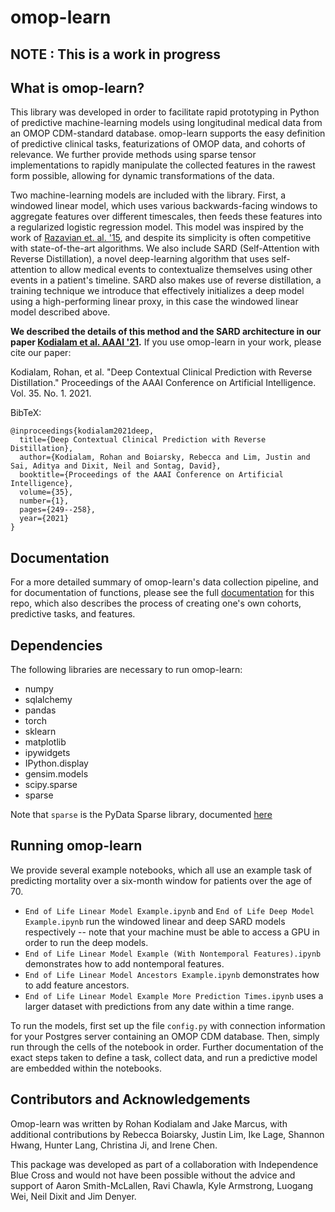 # omop-learn
## NOTE : This is a work in progress
## What is omop-learn?

This library was developed in order to facilitate rapid prototyping in Python of predictive machine-learning models using longitudinal medical data from an OMOP CDM-standard database. omop-learn supports the easy definition of predictive clinical tasks, featurizations of OMOP data, and cohorts of relevance. We further provide methods using sparse tensor implementations to rapidly manipulate the collected features in the rawest form possible, allowing for dynamic transformations of the data.

Two machine-learning models are included with the library. First, a windowed linear model, which uses various backwards-facing windows to aggregate features over different timescales, then feeds these features into a regularized logistic regression model. This model was inspired by the work of [Razavian et. al. '15](https://people.csail.mit.edu/dsontag/papers/RazavianEtAl_BigData15.pdf), and despite its simplicity is often competitive with state-of-the-art algorithms. We also include SARD (Self-Attention with Reverse Distillation), a novel deep-learning algorithm that uses self-attention to allow medical events to contextualize themselves using other events in a patient's timeline. SARD also makes use of reverse distillation, a training technique we introduce that effectively initializes a deep model using a high-performing linear proxy, in this case the windowed linear model described above. 

**We described the details of this method and the SARD architecture in our paper [Kodialam et al. AAAI '21](https://arxiv.org/abs/2007.05611).** If you use omop-learn in your work, please cite our paper:

Kodialam, Rohan, et al. "Deep Contextual Clinical Prediction with Reverse Distillation." Proceedings of the AAAI Conference on Artificial Intelligence. Vol. 35. No. 1. 2021.

BibTeX:

    @inproceedings{kodialam2021deep,
      title={Deep Contextual Clinical Prediction with Reverse Distillation},
      author={Kodialam, Rohan and Boiarsky, Rebecca and Lim, Justin and Sai, Aditya and Dixit, Neil and Sontag, David},
      booktitle={Proceedings of the AAAI Conference on Artificial Intelligence},
      volume={35},
      number={1},
      pages={249--258},
      year={2021}
    }

## Documentation

For a more detailed summary of omop-learn's data collection pipeline, and for documentation of functions, please see the full [documentation](https://clinicalml.github.io/omop-learn/) for this repo, which also describes the process of creating one's own cohorts, predictive tasks, and features. 

## Dependencies

The following libraries are necessary to run omop-learn:

- numpy
- sqlalchemy
- pandas
- torch
- sklearn
- matplotlib
- ipywidgets
- IPython.display
- gensim.models
- scipy.sparse
- sparse 

Note that `sparse` is the PyData Sparse library, documented [here](https://sparse.pydata.org/en/stable/install.html)

## Running omop-learn

We provide several example notebooks, which all use an example task of predicting mortality over a six-month window for patients over the age of 70. 
* `End of Life Linear Model Example.ipynb` and `End of Life Deep Model Example.ipynb` run the windowed linear and deep SARD models respectively -- note that your machine must be able to access a GPU in order to run the deep models. 
* `End of Life Linear Model Example (With Nontemporal Features).ipynb` demonstrates how to add nontemporal features. 
* `End of Life Linear Model Ancestors Example.ipynb` demonstrates how to add feature ancestors. 
* `End of Life Linear Model Example More Prediction Times.ipynb` uses a larger dataset with predictions from any date within a time range.

To run the models, first set up the file `config.py` with connection information for your Postgres server containing an OMOP CDM database. Then, simply run through the cells of the notebook in order. Further documentation of the exact steps taken to define a task, collect data, and run a predictive model are embedded within the notebooks. 


## Contributors and Acknowledgements

Omop-learn was written by Rohan Kodialam and Jake Marcus, with additional contributions by Rebecca Boiarsky, Justin Lim, Ike Lage, Shannon Hwang, Hunter Lang, Christina Ji, and Irene Chen.

This package was developed as part of a collaboration with Independence Blue Cross and would not have been possible without the advice and support of Aaron Smith-McLallen, Ravi Chawla, Kyle Armstrong, Luogang Wei, Neil Dixit and Jim Denyer.
